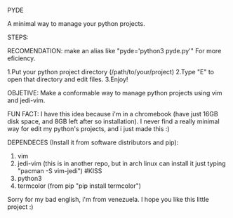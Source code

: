 PYDE

A minimal way to manage your python projects.

STEPS:

RECOMENDATION: make an alias like "pyde='python3 pyde.py'" For more eficiency.

1.Put your python project directory (/path/to/your/project)
2.Type "E" to open that directory and edit files.
3.Enjoy!

OBJETIVE: Make a conformable way to manage python projects using vim and jedi-vim. 

FUN FACT: I have this idea because i'm in a chromebook (have just 16GB disk space, and 8GB left after so installation). I never find a really minimal way for edit my python's projects, and i just made this :)

DEPENDECES (Install it from software distributors and pip):
1. vim
2. jedi-vim (this is in another repo, but in arch linux can install it just typing "pacman -S vim-jedi") #KISS
3. python3
4. termcolor (from pip "pip install termcolor")

Sorry for my bad english, i'm from venezuela. I hope you like this little project :)
